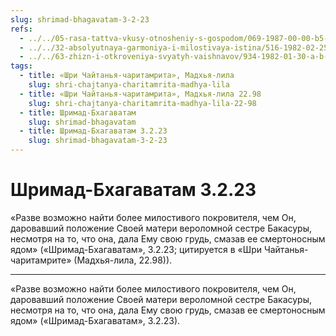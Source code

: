```yaml
---
slug: shrimad-bhagavatam-3-2-23
refs:
  - ../../05-rasa-tattva-vkusy-otnosheniy-s-gospodom/069-1987-00-00-b5-2-posmertnaya-sudba-putany-iskl.md
  - ../../32-absolyutnaya-garmoniya-i-milostivaya-istina/516-1982-02-25-a-b1-c3-b3-c1-c4-uchenie-shridhara-maharadzha-o-garmonii-i-istine.md
  - ../../63-zhizn-i-otkroveniya-svyatyh-vaishnavov/934-1982-01-30-a-b-odin-svyatoj-den-1982.md
tags:
  - title: «Шри Чайтанья-чаритамрита», Мадхья-лила
    slug: shri-chajtanya-charitamrita-madhya-lila
  - title: «Шри Чайтанья-чаритамрита», Мадхья-лила 22.98
    slug: shri-chajtanya-charitamrita-madhya-lila-22-98
  - title: Шримад-Бхагаватам
    slug: shrimad-bhagavatam
  - title: Шримад-Бхагаватам 3.2.23
    slug: shrimad-bhagavatam-3-2-23
---
```


# Шримад-Бхагаватам 3.2.23

«Разве возможно найти более милостивого покровителя, чем Он, даровавший положение Своей матери вероломной сестре Бакасуры, несмотря на то, что она, дала Ему свою грудь, смазав ее смертоносным ядом» («Шримад-Бхагаватам», 3.2.23; цитируется в «Шри Чайтанья-чаритамрите» (Мадхья-лила, 22.98)).

---

«Разве возможно найти более милостивого покровителя, чем Он, даровавший положение Своей матери вероломной сестре Бакасуры, несмотря на то, что она, дала Ему свою грудь, смазав ее смертоносным ядом» («Шримад-Бхагаватам», 3.2.23).

